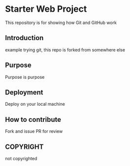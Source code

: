 # Starter Web Project

This repository is for showing how Git and GitHub work

## Introduction

example trying git, this repo is forked from somewhere else

## Purpose

Purpose is purpose

## Deployment

Deploy on your local machine

## How to contribute

Fork and issue PR for review

## COPYRIGHT

not copyrighted
